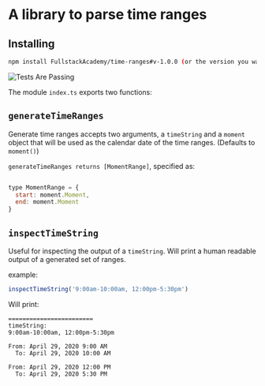 # A library to parse time ranges

## Installing

```sh
npm install FullstackAcademy/time-ranges#v-1.0.0 (or the version you want)
```

![Tests Are Passing](https://github.com/FullstackAcademy/time-ranges/workflows/Run%20Tests%20For%20Pull%20Requests/badge.svg)

The module `index.ts` exports two functions:

## `generateTimeRanges`

Generate time ranges accepts two arguments, a `timeString` and a `moment` object that will be used as the calendar date of the time ranges. (Defaults to `moment()`)

`generateTimeRanges returns [MomentRange]`, specified as:

```js

type MomentRange = {
  start: moment.Moment,
  end: moment.Moment
}
```

## `inspectTimeString`

Useful for inspecting the output of a `timeString`. Will print a human readable output of a generated set of ranges.

example:

```js
inspectTimeString('9:00am-10:00am, 12:00pm-5:30pm')
```

Will print:
```
========================
timeString:
9:00am-10:00am, 12:00pm-5:30pm

From: April 29, 2020 9:00 AM
  To: April 29, 2020 10:00 AM

From: April 29, 2020 12:00 PM
  To: April 29, 2020 5:30 PM
```
